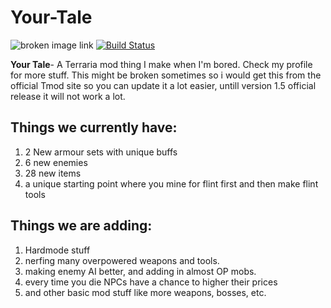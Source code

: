 # Your-Tale
![broken image link](https://github.com/QUIDD60x/Your-Tale/blob/master/icon.png?raw=true)
[![Build Status](https://travis-ci.org/tModLoader/tModLoader.svg?branch=master)](https://quiddcorp.net) 

**Your Tale**- A Terraria mod thing I make when I'm bored.
Check my profile for more stuff.
This might be broken sometimes so i would get this from the official Tmod site so you can update it a lot easier, untill version 1.5 official release it will not work a lot.
## Things we currently have:
1. 2 New armour sets with unique buffs
2. 6 new enemies
3. 28 new items
4. a unique starting point where you mine for flint first and then make flint tools 


## Things we are adding:
1. Hardmode stuff
2. nerfing many overpowered weapons and tools.
3. making enemy AI better, and adding in almost OP mobs.
4. every time you die NPCs have a chance to higher their prices
5. and other basic mod stuff like more weapons, bosses, etc.
